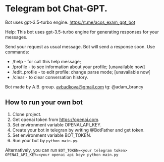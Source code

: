# Telegram bot Chat-GPT.

Bot uses gpt-3.5-turbo engine. https://t.me/acos_exam_gpt_bot

Help:
This bot uses gpt-3.5-turbo engine for generating responses for your messages.

Send your request as usual message. Bot will send a response soon. Use commands:
- /help - for call this help message;
- /profile - to see information about your profile; [unavailable now]
- /edit_profile - to edit profile: change parse mode; [unavailable now]
- /clear - to clear conversation history.

Bot made by A.B. group. avbudkova@gmail.com
tg: @adam_brancy


## How to run your own bot
1. Clone project.
2. Get openai token from https://openai.com.
3. Set environment variable OPENAI_API_KEY.
4. Create your bot in telegran by writing @BotFather and get token.
5. Set environment variable BOT_TOKEN.
6. Run your bot by `python main.py`.

Alternatively, you can run `BOT_TOKEN=<your telegram token> OPENAI_API_KEY=<your openai api key> python main.py`
